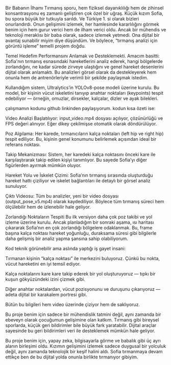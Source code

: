 Bir Babanın İlhamı
Tırmanış sporu, hem fiziksel dayanıklılığı hem de zihinsel konsantrasyonu eş zamanlı geliştiren çok özel bir uğraş. Küçük kızım Sofia, bu spora büyük bir tutkuyla sarıldı. Ve Türkiye 1. si olarak bizleri onurlandırdı.  Onun gelişimini izlemek, her hamlesinde kararlılığını görmek benim için hem gurur verici hem de ilham verici oldu. Ancak bir mühendis ve teknoloji meraklısı bir baba olarak, sadece izlemek yetmedi. Ona dijital bir avantaj sunabilir miyim diye düşündüm. Ve böylece, “tırmanış analizi için görüntü işleme” temelli projem doğdu.


Temel Hedefim Performansını Anlamak ve Desteklemekti.
Amacım basitti: Sofia'nın tırmanış esnasındaki hareketlerini analiz ederek, hangi bölgelerde zorlandığını, ne kadar sürede zirveye ulaştığını ve genel hareket desenlerini dijital olarak anlamaktı. Bu analizleri görsel olarak da destekleyerek hem onunla hem de antrenörleriyle verimli bir şekilde paylaşmak istedim.

Kullandığım sistem, Ultralytics’in YOLOv8-pose modeli üzerine kurulu. Bu model, bir kişinin vücut iskeletini tanıyıp anahtar noktaları (keypoints) tespit edebiliyor — örneğin, omuzlar, dirsekler, kalçalar, dizler ve ayak bilekleri.

çalışmamın kodunu github linkinden paylaşıyorum. kodun kısa özeti ise:

Video Analizi Başlatılıyor: input_video.mp4 dosyası açılıyor, çözünürlüğü ve FPS değeri alınıyor. Eğer dikey çekilmişse otomatik olarak döndürülüyor.

Poz Algılama: Her karede, tırmanıcıların kalça noktaları (left hip ve right hip) tespit ediliyor. Bu, kişinin genel konumunu belirlemek açısından ideal bir referans noktası.

Takip Mekanizması: Sistem, her karedeki kalça noktasını önceki kare ile karşılaştırarak takip edilen kişiyi tanımlıyor. Bu sayede Sofia’yı diğer figürlerden ayırmak mümkün oluyor.

Hareket Yolu ve İskelet Çizimi: Sofia’nın tırmanış sırasında oluşturduğu hareket hattı çiziliyor ve iskelet bağlantıları ile detaylı bir görsel analiz sunuluyor.

Çıktı Videosu: Tüm bu analizler, yeni bir video dosyası (output_pose_v5.mp4) olarak kaydediliyor. Böylece tüm tırmanış süreci hem ölçülebilir hem de izlenebilir hale geliyor.


Zorlandığı Noktaların Tespiti 
Bu ilk versiyon daha çok poz takibi ve yol izleme üzerine kurulu. Ancak planladığım bir sonraki aşama, ısı haritası çıkararak Sofia’nın en çok zorlandığı bölgelere odaklanmak. Bu, frame başına kalça noktası hareket yoğunluğu, duraksama süresi gibi bilgilerle daha gelişmiş bir analiz yapma şansına sahip olabiliyorum.

Kod teknik görünebilir ama aslında yaptığı iş gayet insani:

Tırmanan kişinin “kalça noktası” ile merkezini buluyoruz. Çünkü bu nokta, vücut hareketini en iyi temsil ediyor.

Kalça noktalarını kare kare takip ederek bir yol oluşturuyoruz — tıpkı bir kuşun gökyüzündeki izini çizmek gibi.

Diğer anahtar noktalardan, vücut pozisyonunu ve duruşunu çıkarıyoruz — adeta dijital bir karakalem portresi gibi.

Bütün bu bilgileri hem video üzerinde çiziyor hem de saklıyoruz.


Bu proje benim için sadece bir mühendislik tatmini değil, aynı zamanda bir ebeveyn olarak çocuğumun gelişimine olan katkım. Tırmanış gibi bireysel sporlarda, küçük geri bildirimler bile büyük fark yaratabilir. Dijital araçlar sayesinde bu geri bildirimleri veri ile desteklemek mümkün hale geliyor.

Bu proje benim için, yapay zeka, bilgisayarla görme ve babalık gibi üç ayrı alanın birleşimi oldu. Kızımın gelişimini izlemek sadece duygusal bir yolculuk değil, aynı zamanda teknolojik bir keşif halini aldı. Sofia tırmanmaya devam ettikçe ben de bu dijital yolda onunla birlikte tırmanıyor gibiyim.
